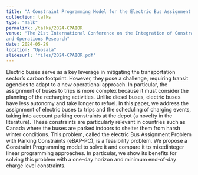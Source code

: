 ```yaml
---
title: "A Constraint Programming Model for the Electric Bus Assignment Problem with Parking Constraints"
collection: talks
type: "Talk"
permalink: /talks/2024-CPAIOR
venue: "The 21st International Conference on the Integration of Constraint Programming, Artificial Intelligence,
and Operations Research"
date: 2024-05-29
location: "Uppsala"
slidesurl: 'files/2024-CPAIOR.pdf'
---
```


Electric buses serve as a key leverage in mitigating the transportation sector’s carbon footprint. However, they pose a challenge, requiring transit agencies to adapt to a new operational approach. In particular, the assignment of buses to trips is more complex because it must consider the planning of the recharging activities. Unlike diesel buses, electric buses have less autonomy and take longer to refuel. In this paper, we address the assignment of electric buses
to trips and the scheduling of charging events, taking into account parking constraints at the depot (a novelty in the literature). These constraints are particularly relevant in countries such as Canada where the buses are parked indoors to shelter them from harsh winter conditions. This problem, called the electric Bus Assignment Problem with Parking Constraints (eBAP-PC), is a feasibility problem. We propose a Constraint Programming model to solve it and compare it to mixedinteger linear programming approaches. In particular, we show its benefits for solving this problem with a one-day horizon and minimum end-of-day charge level constraints.